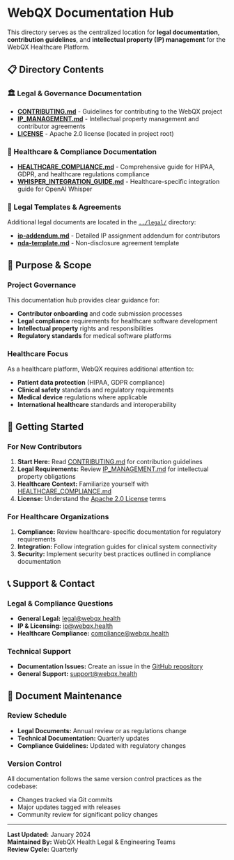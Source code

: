 # WebQX Documentation Hub

This directory serves as the centralized location for **legal documentation**, **contribution guidelines**, and **intellectual property (IP) management** for the WebQX Healthcare Platform.

## 📋 Directory Contents

### 🏛️ Legal & Governance Documentation
- **[CONTRIBUTING.md](./CONTRIBUTING.md)** - Guidelines for contributing to the WebQX project
- **[IP_MANAGEMENT.md](./IP_MANAGEMENT.md)** - Intellectual property management and contributor agreements
- **[LICENSE](../LICENSE.md)** - Apache 2.0 license (located in project root)

### 🏥 Healthcare & Compliance Documentation  
- **[HEALTHCARE_COMPLIANCE.md](./HEALTHCARE_COMPLIANCE.md)** - Comprehensive guide for HIPAA, GDPR, and healthcare regulations compliance
- **[WHISPER_INTEGRATION_GUIDE.md](./WHISPER_INTEGRATION_GUIDE.md)** - Healthcare-specific integration guide for OpenAI Whisper

### 📂 Legal Templates & Agreements
Additional legal documents are located in the [`../legal/`](../legal/) directory:
- **[ip-addendum.md](../legal/ip-addendum.md)** - Detailed IP assignment addendum for contributors
- **[nda-template.md](../legal/nda-template.md)** - Non-disclosure agreement template

## 🎯 Purpose & Scope

### Project Governance
This documentation hub provides clear guidance for:
- **Contributor onboarding** and code submission processes
- **Legal compliance** requirements for healthcare software development
- **Intellectual property** rights and responsibilities
- **Regulatory standards** for medical software platforms

### Healthcare Focus
As a healthcare platform, WebQX requires additional attention to:
- **Patient data protection** (HIPAA, GDPR compliance)
- **Clinical safety** standards and regulatory requirements
- **Medical device** regulations where applicable
- **International healthcare** standards and interoperability

## 🚀 Getting Started

### For New Contributors
1. **Start Here:** Read [CONTRIBUTING.md](./CONTRIBUTING.md) for contribution guidelines
2. **Legal Requirements:** Review [IP_MANAGEMENT.md](./IP_MANAGEMENT.md) for intellectual property obligations
3. **Healthcare Context:** Familiarize yourself with [HEALTHCARE_COMPLIANCE.md](./HEALTHCARE_COMPLIANCE.md)
4. **License:** Understand the [Apache 2.0 License](../LICENSE.md) terms

### For Healthcare Organizations
1. **Compliance:** Review healthcare-specific documentation for regulatory requirements
2. **Integration:** Follow integration guides for clinical system connectivity
3. **Security:** Implement security best practices outlined in compliance documentation

## 📞 Support & Contact

### Legal & Compliance Questions
- **General Legal:** legal@webqx.health
- **IP & Licensing:** ip@webqx.health  
- **Healthcare Compliance:** compliance@webqx.health

### Technical Support
- **Documentation Issues:** Create an issue in the [GitHub repository](https://github.com/WebQx/webqx)
- **General Support:** support@webqx.health

## 📝 Document Maintenance

### Review Schedule
- **Legal Documents:** Annual review or as regulations change
- **Technical Documentation:** Quarterly updates
- **Compliance Guidelines:** Updated with regulatory changes

### Version Control
All documentation follows the same version control practices as the codebase:
- Changes tracked via Git commits
- Major updates tagged with releases
- Community review for significant policy changes

---

**Last Updated:** January 2024  
**Maintained By:** WebQX Health Legal & Engineering Teams  
**Review Cycle:** Quarterly